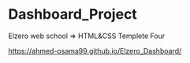 # Dashboard_Project
Elzero web school =>  HTML&amp;CSS Templete Four


https://ahmed-osama99.github.io/Elzero_Dashboard/

